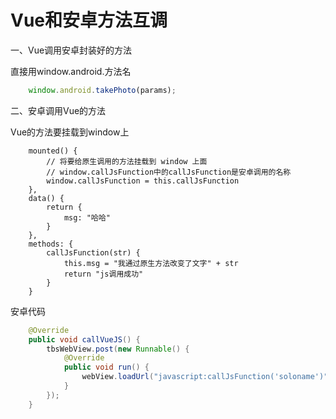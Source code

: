 # Vue和安卓方法互调

一、Vue调用安卓封装好的方法

直接用window.android.方法名

```js
    window.android.takePhoto(params);
```

二、安卓调用Vue的方法

Vue的方法要挂载到window上

```vue
    mounted() {
        // 将要给原生调用的方法挂载到 window 上面
        // window.callJsFunction中的callJsFunction是安卓调用的名称
        window.callJsFunction = this.callJsFunction
    },
    data() {
        return {
            msg: "哈哈"
        }
    },
    methods: {
        callJsFunction(str) {
            this.msg = "我通过原生方法改变了文字" + str
            return "js调用成功"
        }
    }
```

安卓代码

```java
    @Override
    public void callVueJS() {
        tbsWebView.post(new Runnable() {
            @Override
            public void run() {
                webView.loadUrl("javascript:callJsFunction('soloname')");
            }
        });
    }
```
